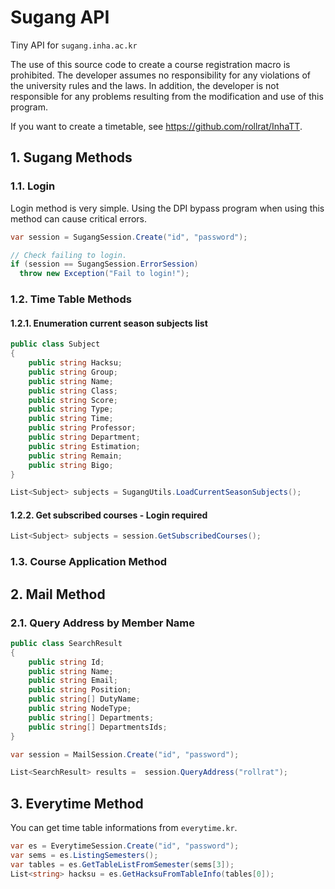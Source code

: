 # Sugang API

Tiny API for `sugang.inha.ac.kr`

The use of this source code to create a course registration macro is prohibited.
The developer assumes no responsibility for any violations of the university rules and the laws.
In addition, the developer is not responsible for any problems resulting from the modification and use of this program.

If you want to create a timetable, see https://github.com/rollrat/InhaTT.

## 1. Sugang Methods

### 1.1. Login

Login method is very simple.
Using the DPI bypass program when using this method can cause critical errors.

``` cs
var session = SugangSession.Create("id", "password");

// Check failing to login.
if (session == SugangSession.ErrorSession)
  throw new Exception("Fail to login!");
```

### 1.2. Time Table Methods

#### 1.2.1. Enumeration current season subjects list

``` cs
public class Subject
{
    public string Hacksu;
    public string Group;
    public string Name;
    public string Class;
    public string Score;
    public string Type;
    public string Time;
    public string Professor;
    public string Department;
    public string Estimation;
    public string Remain;
    public string Bigo;
}

List<Subject> subjects = SugangUtils.LoadCurrentSeasonSubjects();
```

#### 1.2.2. Get subscribed courses - Login required

``` cs
List<Subject> subjects = session.GetSubscribedCourses();
```

### 1.3. Course Application Method

## 2. Mail Method

### 2.1. Query Address by Member Name

``` cs
public class SearchResult
{
    public string Id;
    public string Name;
    public string Email;
    public string Position;
    public string[] DutyName;
    public string NodeType;
    public string[] Departments;
    public string[] DepartmentsIds;
}

var session = MailSession.Create("id", "password");

List<SearchResult> results =  session.QueryAddress("rollrat");
```

## 3. Everytime Method

You can get time table informations from `everytime.kr`.

``` cs
var es = EverytimeSession.Create("id", "password");
var sems = es.ListingSemesters();
var tables = es.GetTableListFromSemester(sems[3]);
List<string> hacksu = es.GetHacksuFromTableInfo(tables[0]);
```